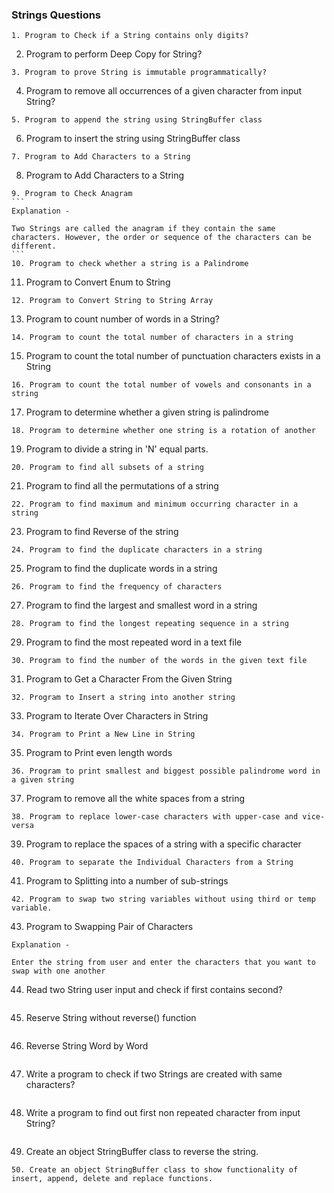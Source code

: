 ### Strings Questions
```
1. Program to Check if a String contains only digits?
``````
2. Program to perform Deep Copy for String?
``````
3. Program to prove String is immutable programmatically?
``````
4. Program to remove all occurrences of a given character from input String?
``````
5. Program to append the string using StringBuffer class
``````
6. Program to insert the string using StringBuffer class
``````
7. Program to Add Characters to a String
``````
8. Program to Add Characters to a String
``````
9. Program to Check Anagram
```
Explanation -

Two Strings are called the anagram if they contain the same characters. However, the order or sequence of the characters can be different.
```
10. Program to check whether a string is a Palindrome
``````
11. Program to Convert Enum to String
``````
12. Program to Convert String to String Array
``````
13. Program to count number of words in a String?
``````
14. Program to count the total number of characters in a string
``````
15. Program to count the total number of punctuation characters exists in a String
``````
16. Program to count the total number of vowels and consonants in a string
``````
17. Program to determine whether a given string is palindrome
``````
18. Program to determine whether one string is a rotation of another
``````
19. Program to divide a string in 'N' equal parts.
``````
20. Program to find all subsets of a string
``````
21. Program to find all the permutations of a string
``````
22. Program to find maximum and minimum occurring character in a string
``````
23. Program to find Reverse of the string
``````
24. Program to find the duplicate characters in a string
``````
25. Program to find the duplicate words in a string
``````
26. Program to find the frequency of characters
``````
27. Program to find the largest and smallest word in a string
``````
28. Program to find the longest repeating sequence in a string
``````
29. Program to find the most repeated word in a text file
``````
30. Program to find the number of the words in the given text file
``````
31. Program to Get a Character From the Given String
``````
32. Program to Insert a string into another string
``````
33. Program to Iterate Over Characters in String
``````
34. Program to Print a New Line in String
``````
35. Program to Print even length words
``````
36. Program to print smallest and biggest possible palindrome word in a given string
``````
37. Program to remove all the white spaces from a string
``````
38. Program to replace lower-case characters with upper-case and vice-versa
``````
39. Program to replace the spaces of a string with a specific character
``````
40. Program to separate the Individual Characters from a String
``````
41. Program to Splitting into a number of sub-strings
``````
42. Program to swap two string variables without using third or temp variable.
``````
43. Program to Swapping Pair of Characters
```
Explanation -

Enter the string from user and enter the characters that you want to swap with one another
```
44. Read two String user input and check if first contains second?
```
```
45. Reserve String without reverse() function
```
```
46. Reverse String Word by Word
```
```
47. Write a program to check if two Strings are created with same characters?
```
```
48. Write a program to find out first non repeated character from input String?
```
```
49. Create an object StringBuffer class to reverse the string.
```
50. Create an object StringBuffer class to show functionality of insert, append, delete and replace functions.
```